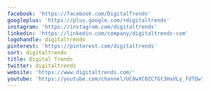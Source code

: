 ```yaml
---
facebook: 'https://facebook.com/DigitalTrends'
googleplus: 'https://plus.google.com/+digitaltrends'
instagram: 'https://instagram.com/digitaltrends'
linkedin: 'https://linkedin.com/company/digitaltrends-com'
logohandle: digitaltrends
pinterest: 'https://pinterest.com/digitaltrends'
sort: digitaltrends
title: Digital Trends
twitter: digitaltrends
website: 'https://www.digitaltrends.com/'
youtube: 'https://youtube.com/channel/UC8wXC0ZCfGt3HaVLy_fdTQw'
---
```


